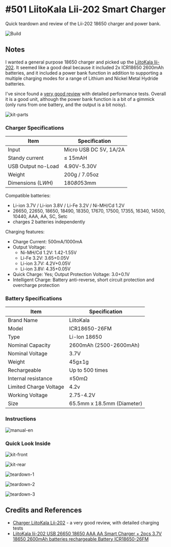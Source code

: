 # #501 LiitoKala Lii-202 Smart Charger

Quick teardown and review of the Lii-202 18650 charger and power bank.

![Build](./assets/Lii202SmartCharger_build.jpg?raw=true)

## Notes

I wanted a general purpose 18650 charger and picked up the
[LiitoKala lii-202](https://www.aliexpress.com/item/4000219524992.html).
It seemed like a good deal because it included 2x ICR18650 2600mAh batteries, and it included a power bank function in addition to
supporting a multiple charging modes for a range of Lithium and Nickel Metal Hydride batteries.

I've since found a [very good review](http://lygte-info.dk/review/Review%20Charger%20LiitoKala%20Lii-202%20UK.html) with detailed performance tests.
Overall it is a good unit, although the power bank function is a bit of a gimmick (only runs from one battery, and the output is a bit noisy).

![kit-parts](./assets/kit-parts.jpg?raw=true)

### Charger Specifications

| Item                   | Specification              |
|------------------------|----------------------------|
| Input                  | Micro USB DC 5V, 1A/2A     |
| Standy current         | ≤ 15mAH                    |
| USB Output no-Load     | 4.90V-5.30V                |
| Weight                 | 200g / 7.05oz              |
| Dimensions (L*W*H)     | 180*80*53mm                |

Compatible batteries:

* Li-ion 3.7V / Li-ion 3.8V / Li-Fe 3.2V / Ni-MH/Cd 1.2V
* 26650, 22650, 18650, 18490, 18350, 17670, 17500, 17355, 16340, 14500, 10440, AAA, AA, SC, Setc
* charges 2 batteries independently

Charging features:

* Charge Current: 500mA/1000mA
* Output Voltage:
    * Ni-MH/Cd 1.2V: 1.42-1.55V
    * Li-Fe 3.2V: 3.65+0.05V
    * Li-ion 3.7V: 4.2V+0.05V
    * Li-ion 3.8V: 4.35+0.05V
* Quick Charge: Yes; Output Protection Voltage: 3.0+0.1V
* Intelligent Charge: Battery anti-reverse, short circuit protection and overcharge protection


### Battery Specifications

| Item                   | Specification              |
|------------------------|----------------------------|
| Brand Name             | LiitoKala                  |
| Model                  | ICR18650-26FM              |
| Type                   | Li-Ion 18650               |
| Nominal Capacity       | 2600mAh (2500-2600mAh)     |
| Nominal Voltage        | 3.7V                       |
| Weight                 | 45g±1g                     |
| Rechargeable           | Up to 500 times            |
| Internal resistance    | ≤50mΩ                      |
| Limited Charge Voltage | 4.2v                       |
| Working Voltage        | 2.75-4.2V                  |
| Size                   | 65.5mm x 18.5mm (Diameter) |

### Instructions

![manual-en](./assets/manual-en.jpg?raw=true)

### Quick Look Inside

![kit-front](./assets/kit-front.jpg?raw=true)

![kit-rear](./assets/kit-rear.jpg?raw=true)

![teardown-1](./assets/teardown-1.jpg?raw=true)

![teardown-2](./assets/teardown-2.jpg?raw=true)

![teardown-3](./assets/teardown-3.jpg?raw=true)

## Credits and References

* [Charger LiitoKala Lii-202](http://lygte-info.dk/review/Review%20Charger%20LiitoKala%20Lii-202%20UK.html) - a very good review, with detailed charging tests
* [LiitoKala lii-202 USB 26650 18650 AAA AA Smart Charger + 2pcs 3.7V 18650 2600mAh batteries rechargeable Battery ICR18650-26FM](https://www.aliexpress.com/item/4000219524992.html)
